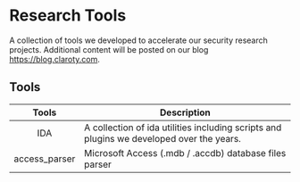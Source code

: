 
# Research Tools
A collection of tools we developed to accelerate our security research projects. Additional content will be posted on our blog https://blog.claroty.com.

## Tools
| Tools | Description |
| :---: |-------------|
|IDA| A collection of ida utilities including scripts and plugins we developed over the years.|
|access_parser| Microsoft Access (.mdb / .accdb) database files parser
